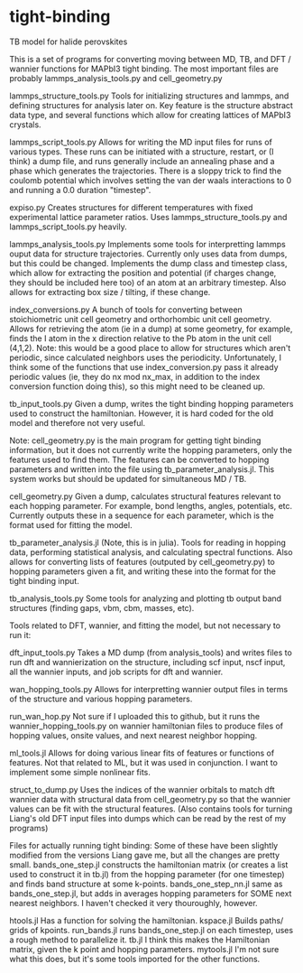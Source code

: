 # tight-binding
TB model for halide perovskites

This is a set of programs for converting moving between MD, TB, and DFT / wannier functions for MAPbI3 tight binding. 
The most important files are probably lammps_analysis_tools.py and cell_geometry.py

lammps_structure_tools.py
Tools for initializing structures and lammps, and defining structures for analysis later on. Key feature
is the structure abstract data type, and several functions which allow for creating lattices of MAPbI3 crystals. 

lammps_script_tools.py
Allows for writing the MD input files for runs of various types. These runs can be initiated with a 
structure, restart, or (I think) a dump file, and runs generally include an annealing phase and a phase 
which generates the trajectories. There is a sloppy trick to find the coulomb potential which involves 
setting the van der waals interactions to 0 and running a 0.0 duration "timestep". 

expiso.py 
Creates structures for different temperatures with fixed experimental lattice parameter ratios. Uses 
lammps_structure_tools.py and lammps_script_tools.py heavily. 

lammps_analysis_tools.py
Implements some tools for interpretting lammps ouput data for structure trajectories. Currently only uses 
data from dumps, but this could be changed. Implements the dump class and timestep class, which allow for 
extracting the position and potential (if charges change, they should be included here too) of an atom at 
an arbitrary timestep. Also allows for extracting box size / tilting, if these change.

index_conversions.py 
A bunch of tools for converting between stoichiometric unit cell geometry and orthorhombic unit cell 
geometry. Allows for retrieving the atom (ie in a dump) at some geometry, for example, finds the I atom
in the x direction relative to the Pb atom in the unit cell (4,1,2). Note: this would be a good place
to allow for structures which aren't periodic, since calculated neighbors uses the periodicity. 
Unfortunately, I think some of the functions that use index_conversion.py pass it already periodic 
values (ie, they do nx mod nx_max, in addition to the index conversion function doing this), so this 
might need to be cleaned up. 

tb_input_tools.py
Given a dump, writes the tight binding hopping parameters used to construct the hamiltonian. However, it
is hard coded for the old model and therefore not very useful. 

Note: cell_geometry.py is the main program for getting tight binding information, but it does not 
currently write the hopping parameters, only the features used to find them. The features can be converted 
to hopping parameters and written into the file using tb_parameter_analysis.jl. This system works but 
should be updated for simultaneous MD / TB. 

cell_geometry.py
Given a dump, calculates structural features relevant to each hopping parameter. For example, bond lengths,
angles, potentials, etc. Currently outputs these in a sequence for each parameter, which is the format 
used for fitting the model. 

tb_parameter_analysis.jl
(Note, this is in julia). Tools for reading in hopping data, performing statistical analysis, and
calculating spectral functions. Also allows for converting lists of features (outputed by cell_geometry.py)
to hopping parameters given a fit, and writing these into the format for the tight binding input. 

tb_analysis_tools.py
Some tools for analyzing and plotting tb output band structures (finding gaps, vbm, cbm, masses, etc).

Tools related to DFT, wannier, and fitting the model, but not necessary to run it: 

dft_input_tools.py
Takes a MD dump (from analysis_tools) and writes files to run dft and wannierization on the structure,
including scf input, nscf input, all the wannier inputs, and job scripts for dft and wannier. 

wan_hopping_tools.py
Allows for interpretting wannier output files in terms of the structure and various hopping parameters. 

run_wan_hop.py
Not sure if I uploaded this to github, but it runs the wannier_hopping_tools.py on wannier hamiltonian files
to produce files of hopping values, onsite values, and next nearest neighbor hopping. 

ml_tools.jl
Allows for doing various linear fits of features or functions of features. Not that related to ML, 
but it was used in conjunction. I want to implement some simple nonlinear fits. 

struct_to_dump.py
Uses the indices of the wannier orbitals to match dft wannier data with structural data from 
cell_geometry.py so that the wannier values can be fit with the structural features. (Also contains 
tools for turning Liang's old DFT input files into dumps which can be read by the rest of my programs)

Files for actually running tight binding:
Some of these have been slightly modified from the versions Liang gave me, but all the changes are pretty small. 
bands_one_step.jl constructs the hamiltonian matrix (or creates a list used to construct it in tb.jl) from the hopping parameter (for one timestep) and finds band structure at some k-points. 
bands_one_step_nn.jl same as bands_one_step.jl, but adds in averages hopping parameters for SOME next
nearest neighbors. I haven't checked it very thouroughly, however. 

htools.jl Has a function for solving the hamiltonian. 
kspace.jl Builds paths/ grids of kpoints. 
run_bands.jl runs bands_one_step.jl on each timestep, uses a rough method to parallelize it. 
tb.jl I think this makes the Hamiltonian matrix, given the k point and hopping parameters. 
mytools.jl I'm not sure what this does, but it's some tools imported for the other functions. 


